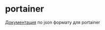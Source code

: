 # portainer

[Документация](https://docs.portainer.io/advanced/app-templates/format) по json формату для portainer

